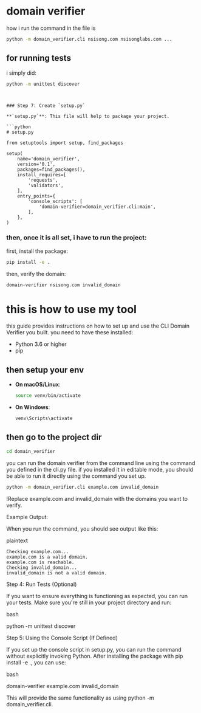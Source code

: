 # domain verifier


how i run the command in the file is 
```bash
python -m domain_verifier.cli nsisong.com nsisonglabs.com ...
```


## for running tests

i simply did:

```bash
python -m unittest discover
```

```arduino


### Step 7: Create `setup.py`

**`setup.py`**: This file will help to package your project.

```python
# setup.py

from setuptools import setup, find_packages

setup(
    name='domain_verifier',
    version='0.1',
    packages=find_packages(),
    install_requires=[
        'requests',
        'validators',
    ],
    entry_points={
        'console_scripts': [
            'domain-verifier=domain_verifier.cli:main',
        ],
    },
)
```


### then, once it is all set, i have to run the project:

first, install the package:
```bash
pip install -e .
```

then, verify the domain:
```bash
domain-verifier nsisong.com invalid_domain
```


# this is how to use my tool

this guide provides instructions on how to set up and use the CLI Domain Verifier you built. you need to have these installed:
- Python 3.6 or higher
- pip

## then setup your env
   - **On macOS/Linux**:
     ```bash
     source venv/bin/activate
     ```

   - **On Windows**:
     ```bash
     venv\Scripts\activate
     ```

## then go to the project dir

```bash
cd domain_verifier
```


you can run the domain verifier from the command line using the command you defined in the cli.py file. if you installed it in editable mode, you should be able to run it directly using the command you set up.

```bash
python -m domain_verifier.cli example.com invalid_domain
```

!Replace example.com and invalid_domain with the domains you want to verify.

Example Output:

When you run the command, you should see output like this:

plaintext

    Checking example.com...
    example.com is a valid domain.
    example.com is reachable.
    Checking invalid_domain...
    invalid_domain is not a valid domain.

Step 4: Run Tests (Optional)

If you want to ensure everything is functioning as expected, you can run your tests. Make sure you're still in your project directory and run:

bash

python -m unittest discover

Step 5: Using the Console Script (If Defined)

If you set up the console script in setup.py, you can run the command without explicitly invoking Python. After installing the package with pip install -e ., you can use:

bash

domain-verifier example.com invalid_domain

This will provide the same functionality as using python -m domain_verifier.cli.